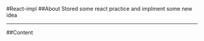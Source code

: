 #React-impl
##About
  Stored some react practice and implment some new idea

-------------------------------------------------------------------
##Content
